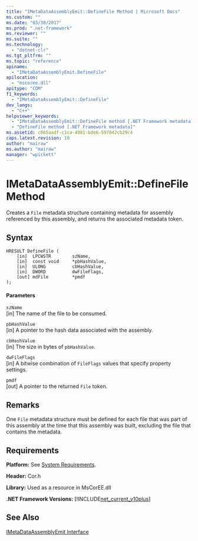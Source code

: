 ```yaml
---
title: "IMetaDataAssemblyEmit::DefineFile Method | Microsoft Docs"
ms.custom: ""
ms.date: "03/30/2017"
ms.prod: ".net-framework"
ms.reviewer: ""
ms.suite: ""
ms.technology: 
  - "dotnet-clr"
ms.tgt_pltfrm: ""
ms.topic: "reference"
apiname: 
  - "IMetaDataAssemblyEmit.DefineFile"
apilocation: 
  - "mscoree.dll"
apitype: "COM"
f1_keywords: 
  - "IMetaDataAssemblyEmit::DefineFile"
dev_langs: 
  - "C++"
helpviewer_keywords: 
  - "IMetaDataAssemblyEmit::DefineFile method [.NET Framework metadata]"
  - "DefineFile method [.NET Framework metadata]"
ms.assetid: c065aadf-c1ca-4981-bde6-597042cb29c4
caps.latest.revision: 10
author: "mairaw"
ms.author: "mairaw"
manager: "wpickett"
---
```

# IMetaDataAssemblyEmit::DefineFile Method
Creates a `File` metadata structure containing metadata for assembly referenced by this assembly, and returns the associated metadata token.  
  
## Syntax  
  
```  
HRESULT DefineFile (  
    [in]  LPCWSTR        szName,   
    [in]  const void     *pbHashValue,   
    [in]  ULONG          cbHashValue,  
    [in]  DWORD          dwFileFlags,  
    [out] mdFile         *pmdf  
);  
```  
  
#### Parameters  
 `szName`  
 [in] The name of the file to be consumed.  
  
 `pbHashValue`  
 [in] A pointer to the hash data associated with the assembly.  
  
 `cbHashValue`  
 [in] The size in bytes of `pbHashValue`.  
  
 `dwFileFlags`  
 [in] A bitwise combination of `FileFlags` values that specify property settings.  
  
 `pmdf`  
 [out] A pointer to the returned `File` token.  
  
## Remarks  
 One `File` metadata structure must be defined for each file that was part of this assembly at the time that this assembly was built, excluding the file that contains the metadata.  
  
## Requirements  
 **Platform:** See [System Requirements](../../../../docs/framework/get-started/system-requirements.md).  
  
 **Header:** Cor.h  
  
 **Library:** Used as a resource in MsCorEE.dll  
  
 **.NET Framework Versions:** [!INCLUDE[net_current_v10plus](../../../../includes/net-current-v10plus-md.md)]  
  
## See Also  
 [IMetaDataAssemblyEmit Interface](../../../../docs/framework/unmanaged-api/metadata/imetadataassemblyemit-interface.md)